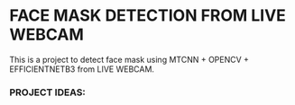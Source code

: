 # FACE MASK DETECTION FROM LIVE WEBCAM

This is a project to detect face mask using MTCNN + OPENCV + EFFICIENTNETB3 from LIVE WEBCAM.

### PROJECT IDEAS:
![]()
